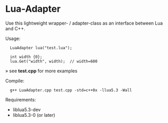 # Lua-Adapter
Use this lightweight wrapper- / adapter-class as an interface between Lua and C++.

Usage:

      LuaAdapter lua("test.lua");      
      
      int width {0};
      lua.Get("width", width);  // width=600
» see **test.cpp** for more examples

Compile: 
      
      g++ LuaAdapter.cpp test.cpp -std=c++0x -llua5.3 -Wall



Requirements:
- liblua5.3-dev
- liblua5.3-0 (or later)


